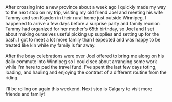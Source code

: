 <div>After crossing into a new province about a week ago I quickly made my way to the next stop on my trip, visiting my old friend Joel and meeting his wife Tammy and son Kayden in their rural home just outside Winnipeg. I happened to arrive a few days before a surprise party and family reunion Tammy had organized for her mother's 65th birthday, so Joel and I set about making ourselves useful picking up supplies and setting up for the bash. I got to meet a lot more family than I expected and was happy to be treated like kin while my family is far away.<br /><br />After the bday celebrations were over Joel offered to bring me along on his daily commute into Winnipeg so I could see about arranging some work while I'm here to pad the travel fund. I've spent the last few days toting, loading, and hauling and enjoying the contrast of a different routine from the riding. <br /><br />I'll be rolling on again this weekend. Next stop is Calgary to visit more friends and family!<br /><br /><br /></div>